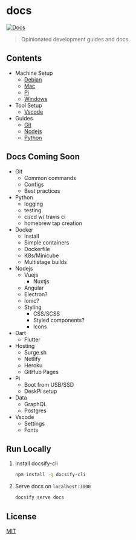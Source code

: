 # docs

[![Docs](https://img.shields.io/website?down_message=down&label=status&up_message=online&url=https%3A%2F%2Fboldandbrad.github.io%2Fdocs%2F)](https://boldandbrad.github.io/docs/)

> Opinionated development guides and docs.

## Contents

- Machine Setup
  - [Debian](docs/machine-setup/deb.md)
  - [Mac](docs/machine-setup/mac.md)
  - [Pi](docs/machine-setup/pi.md)
  - [Windows](docs/machine-setup/win.md)
- Tool Setup
  - [Vscode](docs/tool-setup/vscode/_home.md)
- Guides
  - [Git](docs/guides/git/_home.md)
  - [Nodejs](docs/guides/nodejs/_home.md)
  - [Python](docs/guides/python/_home.md)

## Docs Coming Soon

- Git
  - Common commands
  - Configs
  - Best practices
- Python
  - logging
  - testing
  - ci/cd w/ travis ci
  - homebrew tap creation
- Docker
  - Install
  - Simple containers
  - Dockerfile
  - K8s/Minicube
  - Multistage builds
- Nodejs
  - Vuejs
    - Nuxtjs
  - Angular
  - Electron?
  - Ionic?
  - Styling
    - CSS/SCSS
    - Styled components?
    - Icons
- Dart
  - Flutter
- Hosting
  - Surge.sh
  - Netlify
  - Heroku
  - GitHub Pages
- Pi
  - Boot from USB/SSD
  - DeskPi setup
- Data
  - GraphQL
  - Postgres
- Vscode
  - Settings
  - Fonts

## Run Locally

1. Install docsify-cli

    ```zsh
    npm install -g docsify-cli
    ```

2. Serve docs on `localhost:3000`

    ```zsh
    docsify serve docs
    ```

## License

[MIT](LICENSE)
